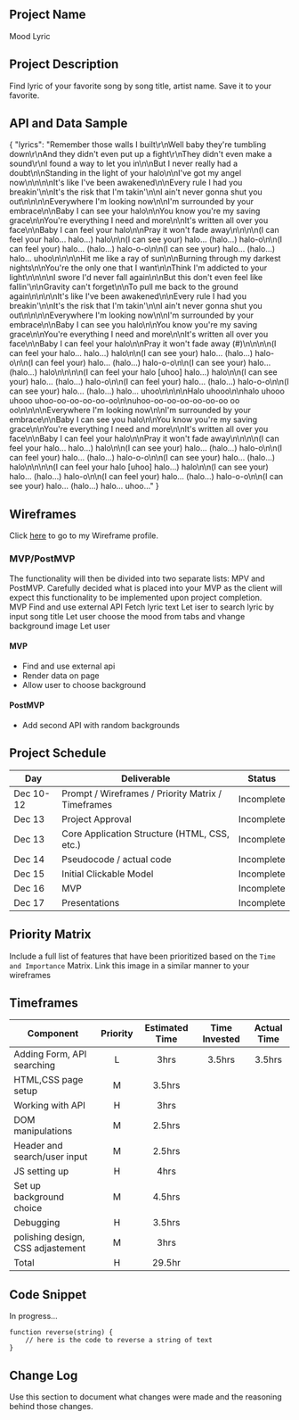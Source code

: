 

## Project Name

Mood Lyric

## Project Description

Find lyric of your favorite song by song title, artist name. Save it to your favorite.

## API and Data Sample

{
    "lyrics": "Remember those walls I built\r\nWell baby they're tumbling down\r\nAnd they didn't even put up a fight\r\nThey didn't even make a sound\r\nI found a way to let you in\n\nBut I never really had a doubt\n\nStanding in the light of your halo\n\nI've got my angel now\n\n\n\nIt's like I've been awakened\n\nEvery rule I had you breakin'\n\nIt's the risk that I'm takin'\n\nI ain't never gonna shut you out\n\n\n\nEverywhere I'm looking now\n\nI'm surrounded by your embrace\n\nBaby I can see your halo\n\nYou know you're my saving grace\n\nYou're everything I need and more\n\nIt's written all over you face\n\nBaby I can feel your halo\n\nPray it won't fade away\n\n\n\n(I can feel your halo... halo...) halo\n\n(I can see your) halo... (halo...) halo-o\n\n(I can feel your) halo... (halo...) halo-o-o\n\n(I can see your) halo... (halo...) halo... uhoo\n\n\n\nHit me like a ray of sun\n\nBurning through my darkest nights\n\nYou're the only one that I want\n\nThink I'm addicted to your light\n\n\n\nI swore I'd never fall again\n\nBut this don't even feel like fallin'\n\nGravity can't forget\n\nTo pull me back to the ground again\n\n\n\nIt's like I've been awakened\n\nEvery rule I had you breakin'\n\nIt's the risk that I'm takin'\n\nI ain't never gonna shut you out\n\n\n\nEverywhere I'm looking now\n\nI'm surrounded by your embrace\n\nBaby I can see you halo\n\nYou know you're my saving grace\n\nYou're everything I need and more\n\nIt's written all over you face\n\nBaby I can feel your halo\n\nPray it won't fade away (#)\n\n\n\n(I can feel your halo... halo...) halo\n\n(I can see your) halo... (halo...) halo-o\n\n(I can feel your) halo... (halo...) halo-o-o\n\n(I can see your) halo... (halo...) halo\n\n\n\n(I can feel your halo [uhoo] halo...) halo\n\n(I can see your) halo... (halo...) halo-o\n\n(I can feel your) halo... (halo...) halo-o-o\n\n(I can see your) halo... (halo...) halo... uhoo\n\n\n\nHalo uhooo\n\nhalo uhooo uhooo uhoo-oo-oo-oo-oo-oo\n\nuhoo-oo-oo-oo-oo-oo-oo oo oo\n\n\n\nEverywhere I'm looking now\n\nI'm surrounded by your embrace\n\nBaby I can see you halo\n\nYou know you're my saving grace\n\nYou're everything I need and more\n\nIt's written all over you face\n\nBaby I can feel your halo\n\nPray it won't fade away\n\n\n\n(I can feel your halo... halo...) halo\n\n(I can see your) halo... (halo...) halo-o\n\n(I can feel your) halo... (halo...) halo-o-o\n\n(I can see your) halo... (halo...) halo\n\n\n\n(I can feel your halo [uhoo] halo...) halo\n\n(I can see your) halo... (halo...) halo-o\n\n(I can feel your) halo... (halo...) halo-o-o\n\n(I can see your) halo... (halo...) halo... uhoo..."
}

## Wireframes

Click [here](https://whimsical.com/5UiBri3qYTqynVforAL6Wb) to go to my Wireframe profile. 

### MVP/PostMVP

The functionality will then be divided into two separate lists: MPV and PostMVP.  Carefully decided what is placed into your MVP as the client will expect this functionality to be implemented upon project completion.  
MVP 
  Find and use external API
  Fetch lyric text 
  Let iser to search lyric by input song title
  Let user choose the mood from tabs and vhange background image
  Let user 

#### MVP 

- Find and use external api 
- Render data on page 
- Allow user to choose background 

#### PostMVP  


- Add second API with random backgrounds

## Project Schedule

|  Day | Deliverable | Status
|---|---| ---|
|Dec 10-12| Prompt / Wireframes / Priority Matrix / Timeframes | Incomplete
|Dec 13| Project Approval | Incomplete
|Dec 13| Core Application Structure (HTML, CSS, etc.) | Incomplete
|Dec 14| Pseudocode / actual code | Incomplete
|Dec 15| Initial Clickable Model  | Incomplete
|Dec 16| MVP | Incomplete
|Dec 17| Presentations | Incomplete

## Priority Matrix

Include a full list of features that have been prioritized based on the `Time and Importance` Matrix.  Link this image in a similar manner to your wireframes

## Timeframes

| Component | Priority | Estimated Time | Time Invested | Actual Time |
| --- | :---: |  :---: | :---: | :---: |
| Adding Form, API searching | L | 3hrs| 3.5hrs | 3.5hrs |
| HTML,CSS page setup| M | 3.5hrs |   |   |
| Working with API | H | 3hrs|   |   |
| DOM manipulations | M | 2.5hrs |   |   |
| Header and search/user input | M |2.5hrs |   |   |
| JS setting up | H | 4hrs |   |   |
| Set up background choice | M | 4.5hrs|   |   |
| Debugging | H | 3.5hrs |   |   |
| polishing design, CSS adjastement| M | 3hrs |   |   |
| Total | H | 29.5hr |   |   |

## Code Snippet

In progress...

```
function reverse(string) {
	// here is the code to reverse a string of text
}
```

## Change Log
 Use this section to document what changes were made and the reasoning behind those changes.  
